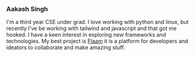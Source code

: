 ### Aakash Singh
I'm a third year CSE under grad. I love working with python and linux, but recently I've be working with tailwind and javascript and that got me hooked. I have a keen interest in exploring new frameworks and technologies. My best project is [Flaam](https://github.com/flaam-org/flaam-api) it is a platform for developers and ideators to collaborate and make amazing stuff.
